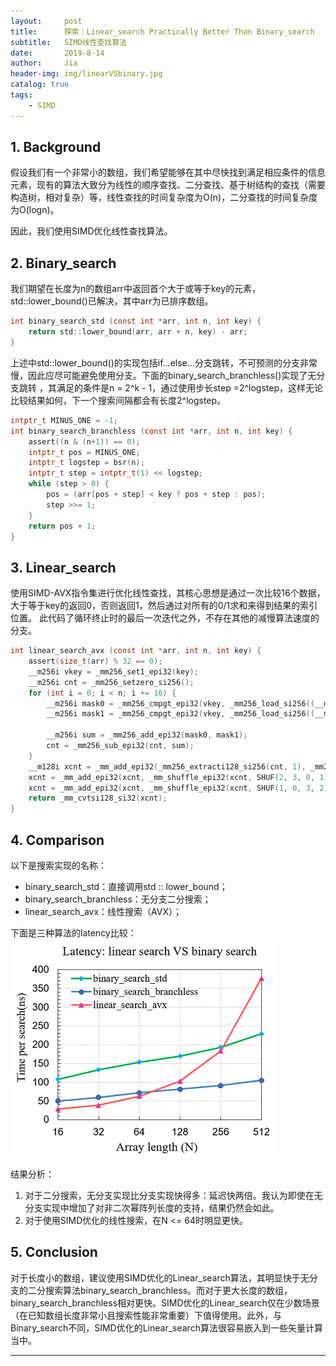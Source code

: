 ```yaml
---
layout:     post
title:      探索：Linear_search Practically Better Than Binary_search
subtitle:   SIMD线性查找算法 
date:       2019-8-14
author:     Jia
header-img: img/linearVSbinary.jpg
catalog: true
tags:
    - SIMD
---
```


## 1. Background
假设我们有一个非常小的数组，我们希望能够在其中尽快找到满足相应条件的信息元素，现有的算法大致分为线性的顺序查找、二分查找、基于树结构的查找（需要构造树，相对复杂）等，线性查找的时间复杂度为O(n)，二分查找的时间复杂度为O(logn)。

因此，我们使用SIMD优化线性查找算法。

## 2. Binary_search
我们期望在长度为n的数组arr中返回首个大于或等于key的元素，std::lower_bound()已解决，其中arr为已排序数组。
```c
int binary_search_std (const int *arr, int n, int key) {
    return std::lower_bound(arr, arr + n, key) - arr;
}
```
上述中std::lower_bound()的实现包括if…else…分支跳转，不可预测的分支非常慢，因此应尽可能避免使用分支。下面的binary_search_branchless()实现了无分支跳转
，其满足的条件是n = 2^k - 1，通过使用步长step =2^logstep，这样无论比较结果如何，下一个搜索间隔都会有长度2^logstep。

```c
intptr_t MINUS_ONE = -1;
int binary_search_branchless (const int *arr, int n, int key) {
    assert((n & (n+1)) == 0);            
    intptr_t pos = MINUS_ONE;       
    intptr_t logstep = bsr(n);      
    intptr_t step = intptr_t(1) << logstep;
    while (step > 0) {
        pos = (arr[pos + step] < key ? pos + step : pos);
        step >>= 1; 
    }
    return pos + 1;
}
```
## 3. Linear_search

使用SIMD-AVX指令集进行优化线性查找，其核心思想是通过一次比较16个数据，大于等于key的返回0，否则返回1，然后通过对所有的0/1求和来得到结果的索引位置。
此代码了循环终止时的最后一次迭代之外，不存在其他的减慢算法速度的分支。
```c
int linear_search_avx (const int *arr, int n, int key) {
    assert(size_t(arr) % 32 == 0);
    __m256i vkey = _mm256_set1_epi32(key);
    __m256i cnt = _mm256_setzero_si256();
    for (int i = 0; i < n; i += 16) {
        __m256i mask0 = _mm256_cmpgt_epi32(vkey, _mm256_load_si256((__m256i *)&arr[i+0]));
        __m256i mask1 = _mm256_cmpgt_epi32(vkey, _mm256_load_si256((__m256i *)&arr[i+8]));

        __m256i sum = _mm256_add_epi32(mask0, mask1);
        cnt = _mm256_sub_epi32(cnt, sum);
    }
    __m128i xcnt = _mm_add_epi32(_mm256_extracti128_si256(cnt, 1), _mm256_castsi256_si128(cnt));
    xcnt = _mm_add_epi32(xcnt, _mm_shuffle_epi32(xcnt, SHUF(2, 3, 0, 1)));
    xcnt = _mm_add_epi32(xcnt, _mm_shuffle_epi32(xcnt, SHUF(1, 0, 3, 2)));
    return _mm_cvtsi128_si32(xcnt);
}
```
## 4. Comparison

以下是搜索实现的名称：
* binary_search_std：直接调用std :: lower_bound；
* binary_search_branchless：无分支二分搜索；
* linear_search_avx：线性搜索（AVX）；

下面是三种算法的latency比较：
![image](https://raw.githubusercontent.com/JingnanJia/jingnanjia.github.io/master/img/linear_vs_binary.png)

结果分析：    
1. 对于二分搜索，无分支实现比分支实现快得多：延迟快两倍。我认为即使在无分支实现中增加了对非二次幂阵列长度的支持，结果仍然会如此。
2. 对于使用SIMD优化的线性搜索，在N <= 64时明显更快。

## 5. Conclusion
对于长度小的数组，建议使用SIMD优化的Linear_search算法，其明显快于无分支的二分搜索算法binary_search_branchless。而对于更大长度的数组，binary_search_branchless相对更快。SIMD优化的Linear_search仅在少数场景（在已知数组长度非常小且搜索性能非常重要）下值得使用。此外，与Binary_search不同，SIMD优化的Linear_search算法很容易嵌入到一些矢量计算当中。

***

